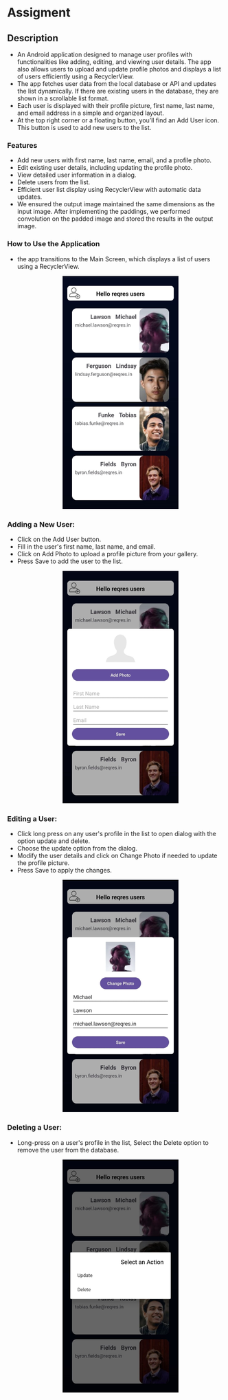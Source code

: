 # Assigment

## Description
* An Android application designed to manage user profiles with functionalities like adding, editing, and viewing user details. The app also allows users to upload and update profile photos and displays a list of users efficiently using a RecyclerView.
* The app fetches user data from the local database or API and updates the list dynamically. If there are existing users in the database, they are shown in a scrollable list format.
* Each user is displayed with their profile picture, first name, last name, and email address in a simple and organized layout.
* At the top right corner or a floating button, you’ll find an Add User icon. This button is used to add new users to the list.

### Features
* Add new users with first name, last name, email, and a profile photo.
* Edit existing user details, including updating the profile photo.
* View detailed user information in a dialog.
* Delete users from the list.
* Efficient user list display using RecyclerView with automatic data updates.
* We ensured the output image maintained the same dimensions as the input image. After implementing the paddings, we performed convolution on the padded image and stored the results in the output image.

### How to Use the Application
* the app transitions to the Main Screen, which displays a list of users using a RecyclerView.
  <p align="center">
    <img src="images/home screen.jpg" width="270px">
    </p>

### Adding a New User:
* Click on the Add User button.
* Fill in the user's first name, last name, and email.
* Click on Add Photo to upload a profile picture from your gallery.
* Press Save to add the user to the list.
    <p align="center">
    <img src="images/add user.jpg" width="270px">
    </p>
### Editing a User:

* Click long press on any user's profile in the list to open dialog with the option update and delete.
* Choose the update option from the dialog.
* Modify the user details and click on Change Photo if needed to update the profile picture.
* Press Save to apply the changes.    
    <p align="center">
    <img src="images/edit user.jpg" width="270px">
    </p>

 ### Deleting a User:

* Long-press on a user's profile in the list, Select the Delete option to remove the user from the database.
 
    <p align="center">
    <img src="images/option dialog.jpg" width="270px">
    </p>

    



